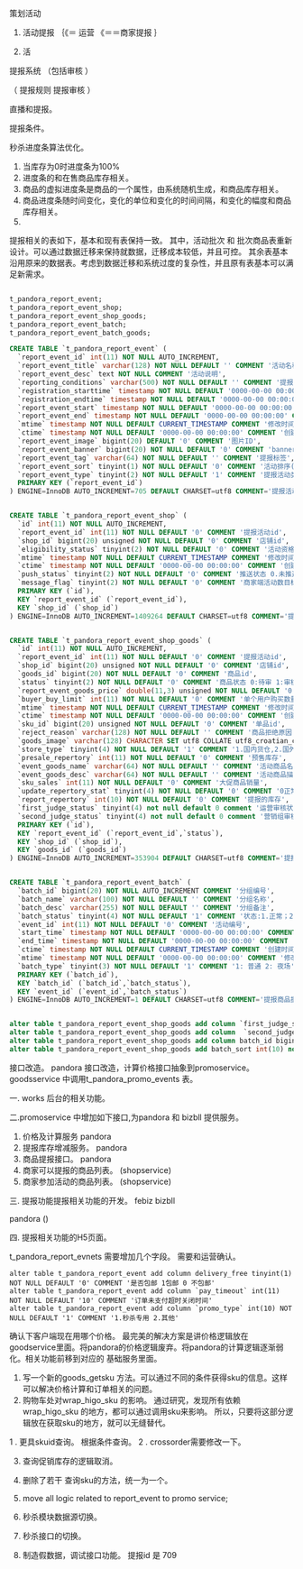 策划活动


1. 活动提报 ｛《＝ 运营 《＝＝商家提报 ｝

2. 活


提报系统 （包括审核  ）

（
提报规则
提报审核
）

直播和提报。

提报条件。


秒杀进度条算法优化。

1. 当库存为0时进度条为100%
2. 进度条的和在售商品库存相关。
3. 商品的虚拟进度条是商品的一个属性，由系统随机生成，和商品库存相关。
4. 商品进度条随时间变化，变化的单位和变化的时间间隔，和变化的幅度和商品库存相关。
5.



提报相关的表如下，基本和现有表保持一致。
其中，活动批次 和 批次商品表重新设计。可以通过数据迁移来保持就数据，迁移成本较低，并且可控。
其余表基本沿用原来的数据表。考虑到数据迁移和系统过度的复杂性，并且原有表基本可以满足新需求。


```sql

t_pandora_report_event;
t_pandora_report_event_shop;
t_pandora_report_event_shop_goods;
t_pandora_report_event_batch;
t_pandora_report_event_batch_goods;

CREATE TABLE `t_pandora_report_event` (
  `report_event_id` int(11) NOT NULL AUTO_INCREMENT,
  `report_event_title` varchar(128) NOT NULL DEFAULT '' COMMENT '活动名称',
  `report_event_desc` text NOT NULL COMMENT '活动说明',
  `reporting_conditions` varchar(500) NOT NULL DEFAULT '' COMMENT '提报条件',
  `registration_starttime` timestamp NOT NULL DEFAULT '0000-00-00 00:00:00' COMMENT '报名开始时间',
  `registration_endtime` timestamp NOT NULL DEFAULT '0000-00-00 00:00:00' COMMENT '报名结束时间',
  `report_event_start` timestamp NOT NULL DEFAULT '0000-00-00 00:00:00' COMMENT '活动开始时间',
  `report_event_end` timestamp NOT NULL DEFAULT '0000-00-00 00:00:00' COMMENT '活动结束时间',
  `mtime` timestamp NOT NULL DEFAULT CURRENT_TIMESTAMP COMMENT '修改时间',
  `ctime` timestamp NOT NULL DEFAULT '0000-00-00 00:00:00' COMMENT '创建时间',
  `report_event_image` bigint(20) DEFAULT '0' COMMENT '图片ID',
  `report_event_banner` bigint(20) NOT NULL DEFAULT '0' COMMENT 'banner图ID',   /// useless
  `report_event_tag` varchar(64) NOT NULL DEFAULT '' COMMENT '提报标签',		/// modify comment
  `report_event_sort` tinyint(1) NOT NULL DEFAULT '0' COMMENT '活动排序(0-99)',  
  `report_event_type` tinyint(2) NOT NULL DEFAULT '1' COMMENT '提报活动类型 1.大促, 2.秒杀 ... 支持扩展其他类型',
  PRIMARY KEY (`report_event_id`)
) ENGINE=InnoDB AUTO_INCREMENT=705 DEFAULT CHARSET=utf8 COMMENT='提报活动';


CREATE TABLE `t_pandora_report_event_shop` (
  `id` int(11) NOT NULL AUTO_INCREMENT,
  `report_event_id` int(11) NOT NULL DEFAULT '0' COMMENT '提报活动id',
  `shop_id` bigint(20) unsigned NOT NULL DEFAULT '0' COMMENT '店铺id',
  `eligibility_status` tinyint(2) NOT NULL DEFAULT '0' COMMENT '活动资格 0:未提报 1:待审核  2:审核完成 3:取消资格',
  `mtime` timestamp NOT NULL DEFAULT CURRENT_TIMESTAMP COMMENT '修改时间',
  `ctime` timestamp NOT NULL DEFAULT '0000-00-00 00:00:00' COMMENT '创建时间',
  `push_status` tinyint(2) NOT NULL DEFAULT '0' COMMENT '推送状态 0.未推送,1.完成报名推送,2.完成活动推送',
  `message_flag` tinyint(2) NOT NULL DEFAULT '0' COMMENT '商家端活动数目标识（0:未查看 1:已查看）',
  PRIMARY KEY (`id`),
  KEY `report_event_id` (`report_event_id`),
  KEY `shop_id` (`shop_id`)
) ENGINE=InnoDB AUTO_INCREMENT=1409264 DEFAULT CHARSET=utf8 COMMENT='提报活动参与的店铺';


CREATE TABLE `t_pandora_report_event_shop_goods` (
  `id` int(11) NOT NULL AUTO_INCREMENT,
  `report_event_id` int(11) NOT NULL DEFAULT '0' COMMENT '提报活动id',
  `shop_id` bigint(20) unsigned NOT NULL DEFAULT '0' COMMENT '店铺id',
  `goods_id` bigint(20) NOT NULL DEFAULT '0' COMMENT '商品id',
  `status` tinyint(2) NOT NULL DEFAULT '0' COMMENT '商品状态 0:待审 1:审核通过 -1:删除 -2审核不通过',
  `report_event_goods_price` double(11,3) unsigned NOT NULL DEFAULT '0.000' COMMENT '活动商品价格',
  `buyer_buy_limit` int(11) NOT NULL DEFAULT '0' COMMENT '单个用户购买数量限制',
  `mtime` timestamp NOT NULL DEFAULT CURRENT_TIMESTAMP COMMENT '修改时间',
  `ctime` timestamp NOT NULL DEFAULT '0000-00-00 00:00:00' COMMENT '创建时间',
  `sku_id` bigint(20) unsigned NOT NULL DEFAULT '0' COMMENT '单品id',
  `reject_reason` varchar(128) NOT NULL DEFAULT '' COMMENT '商品拒绝原因',
  `goods_image` varchar(128) CHARACTER SET utf8 COLLATE utf8_croatian_ci NOT NULL DEFAULT '0' COMMENT '提报商品图片',
  `store_type` tinyint(4) NOT NULL DEFAULT '1' COMMENT '1.国内货仓,2.国外货仓,3.海外直邮,',
  `presale_repertory` int(11) NOT NULL DEFAULT '0' COMMENT '预售库存',
  `event_goods_name` varchar(64) NOT NULL DEFAULT '' COMMENT '活动商品名',
  `event_goods_desc` varchar(64) NOT NULL DEFAULT '' COMMENT '活动商品描述',
  `sku_sales` int(11) NOT NULL DEFAULT '0' COMMENT '大促商品销量',
  `update_repertory_stat` tinyint(4) NOT NULL DEFAULT '0' COMMENT '0正常，1待处理，2处理成功，3审核失败',
  `report_repertory` int(10) NOT NULL DEFAULT '0' COMMENT '提报的库存',
  `first_judge_status` tinyint(4) not null default 0 comment '运营审核状态 0 待审 1审核通过 2审核未通过 ',
  `second_judge_status` tinyint(4) not null default 0 comment '营销组审核状态 0 待审 1审核通过 2审核未通过 ',
  PRIMARY KEY (`id`),
  KEY `report_event_id` (`report_event_id`,`status`),
  KEY `shop_id` (`shop_id`),
  KEY `goods_id` (`goods_id`)
) ENGINE=InnoDB AUTO_INCREMENT=353904 DEFAULT CHARSET=utf8 COMMENT='提报活动参与的店铺的商品';


CREATE TABLE `t_pandora_report_event_batch` (
  `batch_id` bigint(20) NOT NULL AUTO_INCREMENT COMMENT '分组编号',
  `batch_name` varchar(100) NOT NULL DEFAULT '' COMMENT '分组名称',
  `batch_desc` varchar(255) NOT NULL DEFAULT '' COMMENT '分组备注',
  `batch_status` tinyint(4) NOT NULL DEFAULT '1' COMMENT '状态:1.正常；2.删除；',
  `event_id` int(11) NOT NULL DEFAULT '0' COMMENT '活动编号',
  `start_time` timestamp NOT NULL DEFAULT '0000-00-00 00:00:00' COMMENT '开始时间',
  `end_time` timestamp NOT NULL DEFAULT '0000-00-00 00:00:00' COMMENT '结束时间',
  `ctime` timestamp NOT NULL DEFAULT CURRENT_TIMESTAMP COMMENT '创建时间',
  `mtime` timestamp NOT NULL DEFAULT '0000-00-00 00:00:00' COMMENT '修改时间',
  `batch_type` tinyint(3) NOT NULL DEFAULT '1' COMMENT '1: 普通 2: 夜场',
  PRIMARY KEY (`batch_id`),
  KEY `batch_id` (`batch_id`,`batch_status`),
  KEY `event_id` (`event_id`,`batch_status`)
) ENGINE=InnoDB AUTO_INCREMENT=1 DEFAULT CHARSET=utf8 COMMENT='提报商品批次';


alter table t_pandora_report_event_shop_goods add column `first_judge_status` tinyint(4) not null default 0 comment '运营审核状态 0 待审 1审核通过 2审核未通过 ';
alter table t_pandora_report_event_shop_goods add column  `second_judge_status` tinyint(4) not null default 0 comment '营销组审核状态 0 待审 1审核通过 2审核未通过 3: 驳回(可以重新提报)';
alter table t_pandora_report_event_shop_goods add column batch_id bigint(20) not null default 0 comment '批次ID';
alter table t_pandora_report_event_shop_goods add batch_sort int(10) not null default 1 comment '批次内商品排序';


```

接口改造。
pandora 接口改造，计算价格接口抽象到promoservice。
goodsservice 中调用t_pandora_promo_events 表。

一. works 后台的相关功能。



二.promoservice 中增加如下接口,为pandora 和 bizbll 提供服务。

1. 价格及计算服务 pandora
2. 提报库存增减服务。 pandora
3. 商品提报接口。 pandora
4. 商家可以提报的商品列表。 (shopservice)
5. 商家参加活动的商品列表。 (shopservice)

三. 提报功能提报相关功能的开发。
febiz
bizbll

pandora  ()


四. 提报相关功能的H5页面。

t_pandora_report_evnets 需要增加几个字段。 需要和运营确认。
```
alter table t_pandora_report_event add column delivery_free tinyint(1) NOT NULL DEFAULT '0' COMMENT '是否包邮 1包邮 0 不包邮'
alter table t_pandora_report_event add column `pay_timeout` int(11) NOT NULL DEFAULT '10' COMMENT '订单未支付超时关闭时间'
alter table t_pandora_report_event add column `promo_type` int(10) NOT NULL DEFAULT '1' COMMENT '1.秒杀专用 2.其他'
```

确认下客户端现在用哪个价格。
最完美的解决方案是讲价格逻辑放在 goodservice里面。将pandora的价格逻辑废弃。将pandora的计算逻辑逐渐弱化。相关功能前移到对应的
基础服务里面。




1. 写一个新的goods_getsku 方法。可以通过不同的条件获得sku的信息。这样可以解决价格计算和订单相关的问题。
2. 购物车处对wrap_higo_sku 的影响。 通过研究，发现所有依赖wrap_higo_sku 的地方，都可以通过调用sku来影响。
所以，只要将这部分逻辑放在获取sku的地方，就可以无缝替代。

1 . 更具skuid查询。 根据条件查询。 
2 . crossorder需要修改一下。

3. 查询促销库存的逻辑取消。
4. 删除了若干 查询sku的方法，统一为一个。
5. move all logic related to report_event to promo service;
6. 秒杀模块数据源切换。
7. 秒杀接口的切换。

8. 制造假数据，调试接口功能。 提报id 是 709


